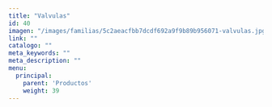 ```yaml
---
title: "Valvulas"
id: 40
imagen: "/images/familias/5c2aeacfbb7dcdf692a9f9b89b956071-valvulas.jpg"
link: ""
catalogo: ""
meta_keywords: ""
meta_description: ""
menu:
  principal:
    parent: 'Productos'
    weight: 39
---
```

